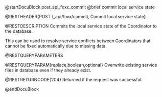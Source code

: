 @startDocuBlock post_api_foxx_commit
@brief commit local service state

@RESTHEADER{POST /_api/foxx/commit, Commit local service state}

@RESTDESCRIPTION
Commits the local service state of the Coordinator to the database.

This can be used to resolve service conflicts between Coordinators that cannot be fixed automatically due to missing data.

@RESTQUERYPARAMETERS

@RESTQUERYPARAM{replace,boolean,optional}
Overwrite existing service files in database even if they already exist.

@RESTRETURNCODE{204}
Returned if the request was successful.

@endDocuBlock
